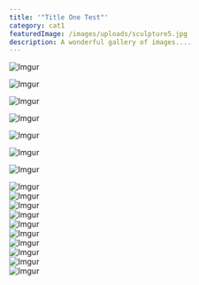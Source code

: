 ```yaml
---
title: '"Title One Test"'
category: cat1
featuredImage: /images/uploads/sculpture5.jpg
description: A wonderful gallery of images....
---
```

![Imgur](https://i.imgur.com/9v3Zz1h.jpg "blah blah")

![Imgur](https://i.imgur.com/gjlUG9z.jpg "blah blah")

![Imgur](https://i.imgur.com/2uUBnK4.jpg) 

![Imgur](https://i.imgur.com/FNXdZsR.jpg) 

![Imgur](https://i.imgur.com/u1ZyFzX.jpg) 

![Imgur](https://i.imgur.com/CIPCZ2y.jpg "hello")

![Imgur](https://i.imgur.com/leHZCNq.jpg)

![Imgur](https://i.imgur.com/Jklv4j4.jpg)\
![Imgur](https://i.imgur.com/VNRmJF7.jpg)\
![Imgur](https://i.imgur.com/qGpotbm.jpg)\
![Imgur](https://i.imgur.com/ecVUgrV.jpg)\
![Imgur](https://i.imgur.com/jXUG5lk.jpg)\
![Imgur](https://i.imgur.com/9v3Zz1h.jpg)\
![Imgur](https://i.imgur.com/qskmB5c.jpg)\
![Imgur](https://i.imgur.com/Hp4Dm82.jpg)\
![Imgur](https://i.imgur.com/GzJZN3g.jpg)\
![Imgur](https://i.imgur.com/HKch0sg.jpg)
